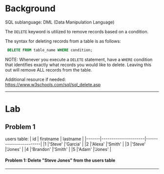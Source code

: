 # Background
SQL sublanguage: DML (Data Manipulation Language)

The `DELETE` keyword is utilized to remove records based on a condition.

The syntax for deleting records from a table is as follows:
```sql
 DELETE FROM table_name WHERE condition;
 ```

NOTE: Whenever you execute a `DELETE` statement, have a `WHERE` condition that identifies exactly what records you would like to delete.
Leaving this out will remove ALL records from the table.

Additional resource if needed: https://www.w3schools.com/sql/sql_delete.asp

- - - 

# Lab

## Problem 1
users table:
|   id  |     firstname        |        lastname        |
|-------|----------------------|------------------------|
|1      |'Steve'               |'Garcia'                |
|2      |'Alexa'               |'Smith'                 |
|3      |'Steve'               |'Jones'                 |
|4      |'Brandon'             |'Smith'                 |
|5      |'Adam'                |'Jones'                 |

#### Problem 1: Delete "Steve Jones" from the users table

- - -
